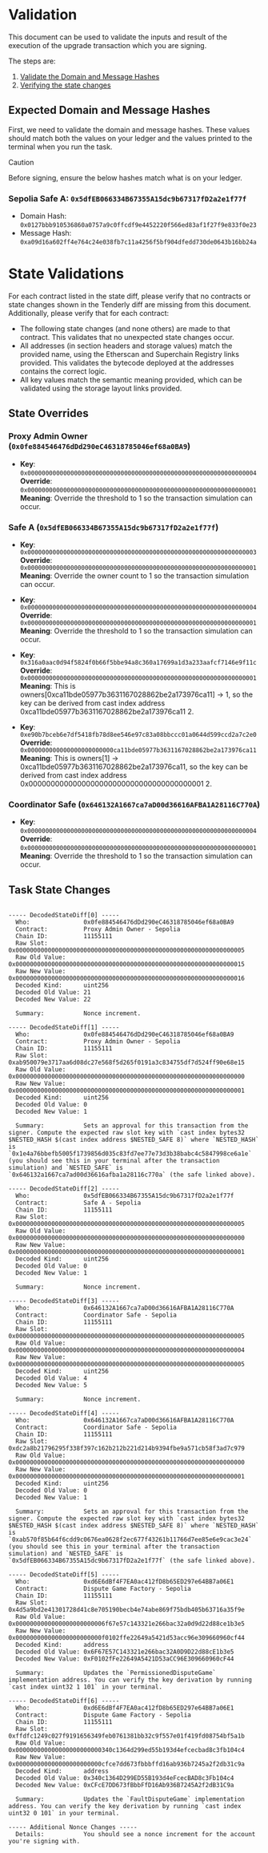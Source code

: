 # Validation

This document can be used to validate the inputs and result of the execution of the upgrade transaction which you are signing.

The steps are:

1. [Validate the Domain and Message Hashes](#expected-domain-and-message-hashes)
2. [Verifying the state changes](#state-changes)

## Expected Domain and Message Hashes

First, we need to validate the domain and message hashes. These values should match both the values on your ledger and the values printed to the terminal when you run the task.

> [!CAUTION]
>
> Before signing, ensure the below hashes match what is on your ledger.
>
> ### Sepolia Safe A: `0x5dfEB066334B67355A15dc9b67317fD2a2e1f77f`
>
> - Domain Hash: `0x0127bbb910536860a0757a9c0ffcdf9e4452220f566ed83af1f27f9e833f0e23`
> - Message Hash: `0xa09d16a602ff4e764c24e038fb7c11a4256f5bf904dfedd730de0643b16bb24a`

# State Validations

For each contract listed in the state diff, please verify that no contracts or state changes shown in the Tenderly diff are missing from this document. Additionally, please verify that for each contract:

- The following state changes (and none others) are made to that contract. This validates that no unexpected state changes occur.
- All addresses (in section headers and storage values) match the provided name, using the Etherscan and Superchain Registry links provided. This validates the bytecode deployed at the addresses contains the correct logic.
- All key values match the semantic meaning provided, which can be validated using the storage layout links provided.

## State Overrides

### Proxy Admin Owner (`0x0fe884546476dDd290eC46318785046ef68a0BA9`)

- **Key**: `0x0000000000000000000000000000000000000000000000000000000000000004` <br/>
  **Override**: `0x0000000000000000000000000000000000000000000000000000000000000001` <br/>
  **Meaning**: Override the threshold to 1 so the transaction simulation can occur.

### Safe A (`0x5dfEB066334B67355A15dc9b67317fD2a2e1f77f`)

- **Key**: `0x0000000000000000000000000000000000000000000000000000000000000003` <br/>
  **Override**: `0x0000000000000000000000000000000000000000000000000000000000000001` <br/>
  **Meaning**: Override the owner count to 1 so the transaction simulation can occur.

- **Key**: `0x0000000000000000000000000000000000000000000000000000000000000004` <br/>
  **Override**: `0x0000000000000000000000000000000000000000000000000000000000000001` <br/>
  **Meaning**: Override the threshold to 1 so the transaction simulation can occur.

- **Key**: `0x316a0aac0d94f5824f0b66f5bbe94a8c360a17699a1d3a233aafcf7146e9f11c` <br/>
  **Override**: `0x0000000000000000000000000000000000000000000000000000000000000001` <br/>
  **Meaning**: This is owners[0xca11bde05977b3631167028862be2a173976ca11] -> 1, so the key can be derived from cast index address 0xca11bde05977b3631167028862be2a173976ca11 2.

- **Key**: `0xe90b7bceb6e7df5418fb78d8ee546e97c83a08bbccc01a0644d599ccd2a7c2e0` <br/>
  **Override**: `0x000000000000000000000000ca11bde05977b3631167028862be2a173976ca11` <br/>
  **Meaning**: This is owners[1] -> 0xca11bde05977b3631167028862be2a173976ca11, so the key can be derived from cast index address 0x0000000000000000000000000000000000000001 2.

### Coordinator Safe (`0x646132A1667ca7aD00d36616AFBA1A28116C770A`)

- **Key**: `0x0000000000000000000000000000000000000000000000000000000000000004` <br/>
  **Override**: `0x0000000000000000000000000000000000000000000000000000000000000001` <br/>
  **Meaning**: Override the threshold to 1 so the transaction simulation can occur.

## Task State Changes

<pre>
<code>
----- DecodedStateDiff[0] -----
  Who:               0x0fe884546476dDd290eC46318785046ef68a0BA9
  Contract:          Proxy Admin Owner - Sepolia
  Chain ID:          11155111
  Raw Slot:          0x0000000000000000000000000000000000000000000000000000000000000005
  Raw Old Value:     0x0000000000000000000000000000000000000000000000000000000000000015
  Raw New Value:     0x0000000000000000000000000000000000000000000000000000000000000016
  Decoded Kind:      uint256
  Decoded Old Value: 21
  Decoded New Value: 22

  Summary:           Nonce increment.

----- DecodedStateDiff[1] -----
  Who:               0x0fe884546476dDd290eC46318785046ef68a0BA9
  Contract:          Proxy Admin Owner - Sepolia
  Chain ID:          11155111
  Raw Slot:          0xab950079e3717aa6d08dc27e568f5d265f0191a3c834755df7d524ff90e68e15
  Raw Old Value:     0x0000000000000000000000000000000000000000000000000000000000000000
  Raw New Value:     0x0000000000000000000000000000000000000000000000000000000000000001
  Decoded Kind:      uint256
  Decoded Old Value: 0
  Decoded New Value: 1

  Summary:           Sets an approval for this transaction from the signer. Compute the expected raw slot key with `cast index bytes32 $NESTED_HASH $(cast index address $NESTED_SAFE 8)` where `NESTED_HASH` is `0x1e4a76bbefb5005f1739856d035c83fd7ee77e73d3b38babc4c5847998ce6a1e` (you should see this in your terminal after the transaction simulation) and `NESTED_SAFE` is `0x646132a1667ca7ad00d36616afba1a28116c770a` (the safe linked above).

----- DecodedStateDiff[2] -----
  Who:               0x5dfEB066334B67355A15dc9b67317fD2a2e1f77f
  Contract:          Safe A - Sepolia
  Chain ID:          11155111
  Raw Slot:          0x0000000000000000000000000000000000000000000000000000000000000005
  Raw Old Value:     0x0000000000000000000000000000000000000000000000000000000000000000
  Raw New Value:     0x0000000000000000000000000000000000000000000000000000000000000001
  Decoded Kind:      uint256
  Decoded Old Value: 0
  Decoded New Value: 1

  Summary:           Nonce increment.

----- DecodedStateDiff[3] -----
  Who:               0x646132A1667ca7aD00d36616AFBA1A28116C770A
  Contract:          Coordinator Safe - Sepolia
  Chain ID:          11155111
  Raw Slot:          0x0000000000000000000000000000000000000000000000000000000000000005
  Raw Old Value:     0x0000000000000000000000000000000000000000000000000000000000000004
  Raw New Value:     0x0000000000000000000000000000000000000000000000000000000000000005
  Decoded Kind:      uint256
  Decoded Old Value: 4
  Decoded New Value: 5

  Summary:           Nonce increment.

----- DecodedStateDiff[4] -----
  Who:               0x646132A1667ca7aD00d36616AFBA1A28116C770A
  Contract:          Coordinator Safe - Sepolia
  Chain ID:          11155111
  Raw Slot:          0xdc2a8b21796295f338f397c162b212b221d214b9394fbe9a571cb58f3ad7c979
  Raw Old Value:     0x0000000000000000000000000000000000000000000000000000000000000000
  Raw New Value:     0x0000000000000000000000000000000000000000000000000000000000000001
  Decoded Kind:      uint256
  Decoded Old Value: 0
  Decoded New Value: 1

  Summary:           Sets an approval for this transaction from the signer. Compute the expected raw slot key with `cast index bytes32 $NESTED_HASH $(cast index address $NESTED_SAFE 8)` where `NESTED_HASH` is `0xab570f85b64f6cdd9c0676ea0628f2ec677f43261b11766d7ee85e6e9cac3e24` (you should see this in your terminal after the transaction simulation) and `NESTED_SAFE` is `0x5dfEB066334B67355A15dc9b67317fD2a2e1f77f` (the safe linked above).

----- DecodedStateDiff[5] -----
  Who:               0xd6E6dBf4F7EA0ac412fD8b65ED297e64BB7a06E1
  Contract:          Dispute Game Factory - Sepolia
  Chain ID:          11155111
  Raw Slot:          0x4d5a9bd2e41301728d41c8e705190becb4e74abe869f75bdb405b63716a35f9e
  Raw Old Value:     0x0000000000000000000000006f67e57c143321e266bac32a0d9d22d88ce1b3e5
  Raw New Value:     0x000000000000000000000000f0102ffe22649a5421d53acc96e309660960cf44
  Decoded Kind:      address
  Decoded Old Value: 0x6F67E57C143321e266bac32A0D9D22d88cE1b3e5
  Decoded New Value: 0xF0102fFe22649A5421D53aCC96E309660960cF44

  Summary:           Updates the `PermissionedDisputeGame` implementation address. You can verify the key derivation by running `cast index uint32 1 101` in your terminal.

----- DecodedStateDiff[6] -----
  Who:               0xd6E6dBf4F7EA0ac412fD8b65ED297e64BB7a06E1
  Contract:          Dispute Game Factory - Sepolia
  Chain ID:          11155111
  Raw Slot:          0xffdfc1249c027f9191656349feb0761381bb32c9f557e01f419fd08754bf5a1b
  Raw Old Value:     0x000000000000000000000000340c1364d299ed55b193d4efcecbad8c3fb104c4
  Raw New Value:     0x000000000000000000000000cfce7dd673fbbbffd16ab936b7245a2f2db31c9a
  Decoded Kind:      address
  Decoded Old Value: 0x340c1364D299ED55B193d4eFcecBAD8c3Fb104c4
  Decoded New Value: 0xCFcE7DD673fBbbFfD16Ab936B7245A2f2dB31C9a

  Summary:           Updates the `FaultDisputeGame` implementation address. You can verify the key derivation by running `cast index uint32 0 101` in your terminal.

----- Additional Nonce Changes -----
  Details:           You should see a nonce increment for the account you're signing with.
</pre>

